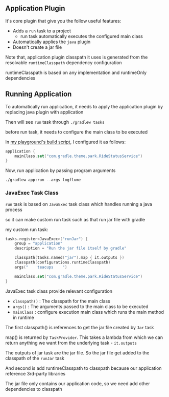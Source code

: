 ## Application Plugin

It's core plugin that give you the follow useful features:
- Adds a `run` task to a project 
  - run task automatically executes the configured main class
- Automatically applies the `java` plugin
- Doesn't create a jar file

Note that, application plugin classpath it uses is generated from the resolvable `runtimeClasspath` dependency configuration 

runtimeClasspath is based on any implementation and runtimeOnly dependencies

## Running Application

To automatically run application, it needs to apply the application plugin by replacing java plugin with application

Then will see `run` task through `./gradlew tasks`

before run task, it needs to configure the main class to be executed

In [my playground's build script](../../playground/app/build.gradle.kts), I configured it as follows: 

```kotlin
application {
    mainClass.set("com.gradle.theme.park.RideStatusService")
}
```

Now, run application by passing program arguments

```
./gradlew app:run --args logflume
```

### JavaExec Task Class

`run` task is based on `JavaExec` task class which handles running a java process

so it can make custom run task such as that run jar file with gradle

my custom run task:

```kotlin
tasks.register<JavaExec>("runJar") {
    group = "application"
    description = "Run the jar file itself by gradle"

    classpath(tasks.named("jar").map { it.outputs })
    classpath(configurations.runtimeClasspath)
    args("    teacups    ")

    mainClass.set("com.gradle.theme.park.RideStatusService")
}
```

JavaExec task class provide relevant configuration
- `classpath()` : The classpath for the main class
- `args()` : The arguments passed to the main class to be executed
- `mainClass` : configure execution main class which runs the main method in runtime

The first classpath() is references to get the jar file created by `Jar` task

map() is returned by `TaskProvider`. This takes a lambda from which we can return anything we want from the underlying task - `it.outputs`

The outputs of jar task are the jar file. So the jar file get added to the classpath of the `runJar` task

And second is add runtimeClasspath to classpath because our application reference 3rd-party libraries

The jar file only contains our application code, so we need add other dependencies to classpath



